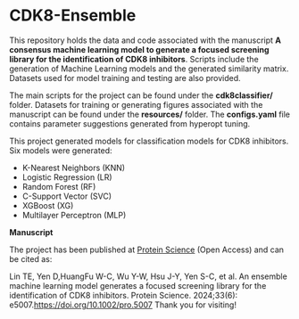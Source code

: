 # CDK8-Ensemble

This repository holds the data and code associated with the manuscript **A consensus machine learning model to generate
a
focused screening library for the identification of CDK8 inhibitors**. Scripts include the generation of Machine
Learning
models and the generated similarity matrix. Datasets used for model training and testing are also provided.

The main scripts for the project can be found under the **cdk8classifier/** folder. Datasets for training or generating
figures associated with the manuscript can be found under the **resources/** folder. The **configs.yaml** file contains
parameter suggestions generated from hyperopt tuning.

This project generated models for classification models for CDK8 inhibitors. Six models were generated:

- K-Nearest Neighbors (KNN)
- Logistic Regression (LR)
- Random Forest (RF)
- C-Support Vector (SVC)
- XGBoost (XG)
- Multilayer Perceptron (MLP)

**Manuscript**

The project has been published at [Protein Science](https://onlinelibrary.wiley.com/doi/10.1002/pro.5007) (Open Access)
and can be cited as:

Lin TE, Yen D,HuangFu W-C, Wu Y-W, Hsu J-Y, Yen S-C, et al. An ensemble machine learning model generates a focused
screening library for the identification of CDK8 inhibitors. Protein Science. 2024;33(6):
e5007.https://doi.org/10.1002/pro.5007
Thank you for visiting! 